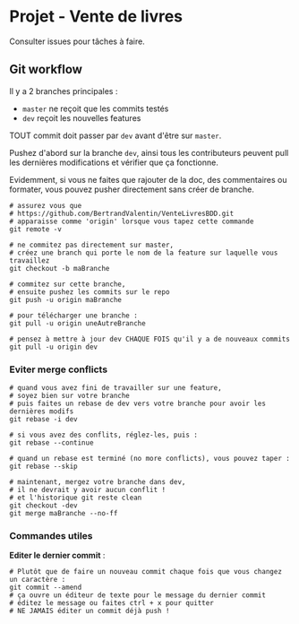 # Projet - Vente de livres

Consulter issues pour tâches à faire.

## Git workflow

Il y a 2 branches principales :

* `master` ne reçoit que les commits testés
* `dev` reçoit les nouvelles features

TOUT commit doit passer par `dev` avant d'être sur `master`.

Pushez d'abord sur la branche `dev`, ainsi tous les contributeurs peuvent pull les dernières modifications et vérifier que ça fonctionne.

Evidemment, si vous ne faites que rajouter de la doc, des commentaires ou formater, vous pouvez pusher directement sans créer de branche.

```shell
# assurez vous que 
# https://github.com/BertrandValentin/VenteLivresBDD.git
# apparaisse comme 'origin' lorsque vous tapez cette commande
git remote -v

# ne commitez pas directement sur master,
# créez une branch qui porte le nom de la feature sur laquelle vous travaillez
git checkout -b maBranche

# commitez sur cette branche,
# ensuite pushez les commits sur le repo
git push -u origin maBranche

# pour télécharger une branche :
git pull -u origin uneAutreBranche

# pensez à mettre à jour dev CHAQUE FOIS qu'il y a de nouveaux commits
git pull -u origin dev
```

### Eviter merge conflicts

```
# quand vous avez fini de travailler sur une feature,
# soyez bien sur votre branche
# puis faites un rebase de dev vers votre branche pour avoir les dernières modifs
git rebase -i dev

# si vous avez des conflits, réglez-les, puis :
git rebase --continue

# quand un rebase est terminé (no more conflicts), vous pouvez taper :
git rebase --skip

# maintenant, mergez votre branche dans dev,
# il ne devrait y avoir aucun conflit !
# et l'historique git reste clean
git checkout -dev
git merge maBranche --no-ff
```

### Commandes utiles

**Editer le dernier commit** :

```
# Plutôt que de faire un nouveau commit chaque fois que vous changez un caractère :
git commit --amend
# ça ouvre un éditeur de texte pour le message du dernier commit
# éditez le message ou faites ctrl + x pour quitter
# NE JAMAIS éditer un commit déjà push !
```
